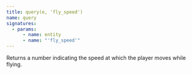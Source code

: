 ```yaml
---
title: query(e, 'fly_speed')
name: query
signatures:
  - params:
      - name: entity
      - name: "'fly_speed'"
---
```


Returns a number indicating the speed at which the player moves while flying.
